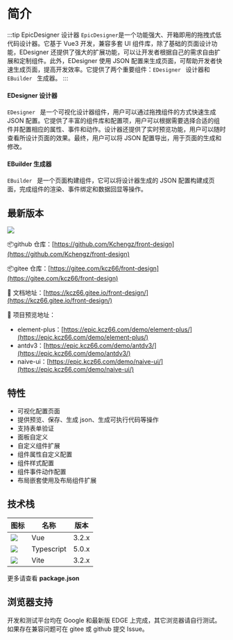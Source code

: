 # 简介

:::tip EpicDesigner 设计器
`EpicDesigner`是一个功能强大、开箱即用的拖拽式低代码设计器。它基于 Vue3 开发，兼容多套 UI 组件库，除了基础的页面设计功能，EDesigner 还提供了强大的扩展功能，可以让开发者根据自己的需求自由扩展和定制组件。此外，EDesigner 使用 JSON 配置来生成页面，可帮助开发者快速生成页面，提高开发效率。它提供了两个重要组件：`EDesigner ` 设计器和 `EBuilder ` 生成器。
:::

#### EDesigner 设计器

`EDesigner ` 是一个可视化设计器组件，用户可以通过拖拽组件的方式快速生成 JSON 配置。它提供了丰富的组件库和配置项，用户可以根据需要选择合适的组件并配置相应的属性、事件和动作。设计器还提供了实时预览功能，用户可以随时查看所设计页面的效果。最终，用户可以将 JSON 配置导出，用于页面的生成和修改。

#### EBuilder 生成器

`EBuilder ` 是一个页面构建组件，它可以将设计器生成的 JSON 配置构建成页面，完成组件的渲染、事件绑定和数据回显等操作。

## 最新版本

[![](https://img.shields.io/npm/v/front-design.svg?style=flat-square)](https://www.npmjs.com/package/front-design)

📦github 仓库：[https://github.com/Kchengz/front-design](https://github.com/Kchengz/front-design)

📦gitee 仓库：[https://gitee.com/kcz66/front-design](https://gitee.com/kcz66/front-design)

📖 文档地址：[https://kcz66.gitee.io/front-design/](https://kcz66.gitee.io/front-design/)

💎 项目预览地址：

- element-plus：[https://epic.kcz66.com/demo/element-plus/](https://epic.kcz66.com/demo/element-plus/)
- antdv3：[https://epic.kcz66.com/demo/antdv3/](https://epic.kcz66.com/demo/antdv3/)
- naive-ui：[https://epic.kcz66.com/demo/naive-ui/](https://epic.kcz66.com/demo/naive-ui/)

## 特性

- 可视化配置页面
- 提供预览、保存、生成 json、生成可执行代码等操作
- 支持表单验证
- 面板自定义
- 自定义组件扩展
- 组件属性自定义配置
- 组件样式配置
- 组件事件动作配置
- 布局嵌套使用及布局组件扩展

## 技术栈

| 图标                                                                      | 名称       | 版本  |
| ------------------------------------------------------------------------- | ---------- | ----- |
| [![](https://skillicons.dev/icons?i=vue)](https://cn.vuejs.org/)          | Vue        | 3.2.x |
| [![](https://skillicons.dev/icons?i=ts)](https://www.typescriptlang.org/) | Typescript | 5.0.x |
| [![](https://skillicons.dev/icons?i=vite)](https://cn.vitejs.dev/)        | Vite       | 3.2.x |

更多请查看 **package.json**

## 浏览器支持

开发和测试平台均在 Google 和最新版 EDGE 上完成，其它浏览器请自行测试。如果存在兼容问题可在 gitee 或 github 提交 Issue。
